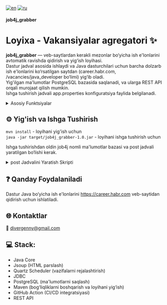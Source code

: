 [![en](https://img.shields.io/badge/lang-English_language-red.svg)](https://github.com/divergenny/job4j_grabber/blob/main/README.md)
[![ru](https://img.shields.io/badge/lang-Русский_язык-blue.svg)](https://github.com/divergenny/job4j_grabber/blob/main/README.ru.md)
#### job4j_grabber

# Loyixa - Vakansiyalar agregatori ✨<br>
**job4j_grabber** — veb-saytlardan kerakli mezonlar bo‘yicha ish e'lonlarini avtomatik ravishda qidirish va yig‘ish loyihasi. <br>
Dastur jadval asosida ishlaydi va Java dasturchilari uchun barcha dolzarb ish e'lonlarini ko‘rsatilgan saytdan (career.habr.com, /vacancies/java_developer bo‘limi) yig‘ib oladi. <br>
Yig'ilgan ma'lumotlar PostgreSQL bazasida saqlanadi, va ularga REST API orqali murojaat qilish mumkin. <br>
Ishga tushirish jadvali app.properties konfiguratsiya faylida belgilanadi.

<details>
<summary>Asosiy Funktsiyalar</summary>

1. Vakansiyalarni Parslash:
   * HTML sahifalarini tahlil qilish va ma'lumotlarni olish uchun Jsoup kutubxonasidan foydalanadi;
   * Dastur avtomatik ravishda sahifalarni ko‘rib chiqadi, Java bilan bog‘liq bo‘lgan ish e'lonlarini topib, ularni bazaga saqlaydi.
2. Vazifalarni Rejalashtirish:
   * Dastur Quartz Scheduler kutubxonasi yordamida jadval asosida ishga tushiriladi, davriylik app.properties faylida sozlanadi.
3. Ma'lumotlarni Saqlash:
   * Ish e'lonlari JDBC yordamida PostgreSQL ma'lumotlar bazasida saqlanadi.
4. Ma'lumotlarga Murojaat:
   * REST API orqali HTTP so'rovlar yordamida ma'lumotlarga kirish imkoniyati yaratilgan.
5. CI/CD:
   * GitHub Actions avtomatik yig‘ish va testlash jarayonlarini amalga oshiradi.
</details>

## ⚙️ Yig'ish va Ishga Tushirish <br>
`mvn install` - loyihani yig'ish uchun <br>
`java -jar target/job4j_grabber-1.0.jar` - loyihani ishga tushirish uchun

Ishga tushirishdan oldin job4j nomli ma'lumotlar bazasi va post jadvali yaratilgan bo‘lishi kerak.
<details>
<summary>post Jadvalini Yaratish Skripti </summary>

`
create table post (
id serial primary key,
name text,
text text,
link text unique,
created timestamp
)
`

</details>


## ❓ Qanday Foydalaniladi
Dastur Java bo‘yicha ish e'lonlarini https://career.habr.com veb-saytidan qidirish uchun ishlatiladi.

## 🌐 Kontaktlar
📧 [divergenny@gmail.com](mailto:divergenny@gmail.com)

## 💻 Stack:
* Java Core
* Jsoup (HTML parslash)
* Quartz Scheduler (vazifalarni rejalashtirish)
* JDBC
* PostgreSQL (ma'lumotlarni saqlash)
* Maven (bog‘liqliklarni boshqarish va loyihani yig‘ish)
* GitHub Action (CI/CD integratsiyasi) 
* REST API
